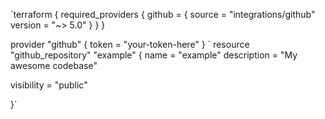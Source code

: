 
`terraform {
  required_providers {
    github = {
      source  = "integrations/github"
      version = "~> 5.0"
    }
  }
}

provider "github" {
  token = "your-token-here"
}
`
resource "github_repository" "example" {
  name        = "example"
  description = "My awesome codebase"

  visibility = "public"

}`
